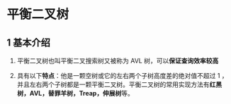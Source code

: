# 平衡二叉树



## 1 基本介绍



1. 平衡二叉树也叫平衡二叉搜索树又被称为 AVL 树，可以**保证查询效率较高**

2. 具有以下**特点**：他是一颗空树或它的左右两个子树高度差的绝对值不超过 1 ，并且左右两个子树都是一颗平衡二叉树。平衡二叉树的常用实现方法有**红黑树，AVL，替罪羊树，Treap，伸展树**等。





















































